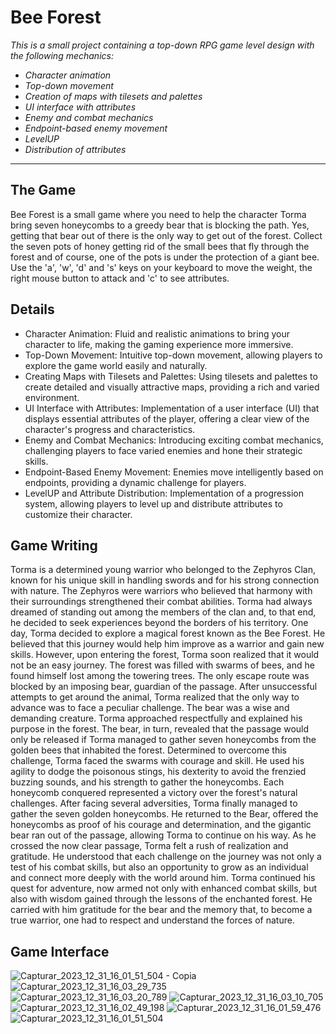# Bee Forest

<i>This is a small project containing a top-down RPG game level design with the following mechanics:
- Character animation
- Top-down movement
- Creation of maps with tilesets and palettes
- UI interface with attributes
- Enemy and combat mechanics
- Endpoint-based enemy movement
- LevelUP
- Distribution of attributes
</i>

<hr>

## The Game
Bee Forest is a small game where you need to help the character Torma bring seven honeycombs to a greedy bear that is blocking the path. Yes, getting that bear out of there is the only way to get out of the forest.
Collect the seven pots of honey getting rid of the small bees that fly through the forest and of course, one of the pots is under the protection of a giant bee.
Use the 'a', 'w', 'd' and 's' keys on your keyboard to move the weight, the right mouse button to attack and 'c' to see attributes.

## Details
- Character Animation: Fluid and realistic animations to bring your character to life, making the gaming experience more immersive.
- Top-Down Movement: Intuitive top-down movement, allowing players to explore the game world easily and naturally.
- Creating Maps with Tilesets and Palettes: Using tilesets and palettes to create detailed and visually attractive maps, providing a rich and varied environment.
- UI Interface with Attributes: Implementation of a user interface (UI) that displays essential attributes of the player, offering a clear view of the character's progress and characteristics.
- Enemy and Combat Mechanics: Introducing exciting combat mechanics, challenging players to face varied enemies and hone their strategic skills.
- Endpoint-Based Enemy Movement: Enemies move intelligently based on endpoints, providing a dynamic challenge for players.
- LevelUP and Attribute Distribution: Implementation of a progression system, allowing players to level up and distribute attributes to customize their character.

## Game Writing
Torma is a determined young warrior who belonged to the Zephyros Clan, known for his unique skill in handling swords and for his strong connection with nature. The Zephyros were warriors who believed that harmony with their surroundings strengthened their combat abilities. Torma had always dreamed of standing out among the members of the clan and, to that end, he decided to seek experiences beyond the borders of his territory.
One day, Torma decided to explore a magical forest known as the Bee Forest. He believed that this journey would help him improve as a warrior and gain new skills. However, upon entering the forest, Torma soon realized that it would not be an easy journey.
The forest was filled with swarms of bees, and he found himself lost among the towering trees. The only escape route was blocked by an imposing bear, guardian of the passage. After unsuccessful attempts to get around the animal, Torma realized that the only way to advance was to face a peculiar challenge.
The bear was a wise and demanding creature. Torma approached respectfully and explained his purpose in the forest. The bear, in turn, revealed that the passage would only be released if Torma managed to gather seven honeycombs from the golden bees that inhabited the forest.
Determined to overcome this challenge, Torma faced the swarms with courage and skill. He used his agility to dodge the poisonous stings, his dexterity to avoid the frenzied buzzing sounds, and his strength to gather the honeycombs. Each honeycomb conquered represented a victory over the forest's natural challenges.
After facing several adversities, Torma finally managed to gather the seven golden honeycombs. He returned to the Bear, offered the honeycombs as proof of his courage and determination, and the gigantic bear ran out of the passage, allowing Torma to continue on his way.
As he crossed the now clear passage, Torma felt a rush of realization and gratitude. He understood that each challenge on the journey was not only a test of his combat skills, but also an opportunity to grow as an individual and connect more deeply with the world around him.
Torma continued his quest for adventure, now armed not only with enhanced combat skills, but also with wisdom gained through the lessons of the enchanted forest. He carried with him gratitude for the bear and the memory that, to become a true warrior, one had to respect and understand the forces of nature.

## Game Interface

![Capturar_2023_12_31_16_01_51_504 - Copia](https://github.com/Magah051/bee_forest_level_design/assets/31749933/9df75d40-65a5-4b92-bd96-ffa55e0de50b)
![Capturar_2023_12_31_16_03_29_735](https://github.com/Magah051/bee_forest_level_design/assets/31749933/4cf8bbb0-f7dc-42ec-9e08-39b9ff143e4a)
![Capturar_2023_12_31_16_03_20_789](https://github.com/Magah051/bee_forest_level_design/assets/31749933/a48def97-8559-467f-bc31-223dd94ef358)
![Capturar_2023_12_31_16_03_10_705](https://github.com/Magah051/bee_forest_level_design/assets/31749933/c9a14188-774b-411f-821c-5d00b2f9866b)
![Capturar_2023_12_31_16_02_49_198](https://github.com/Magah051/bee_forest_level_design/assets/31749933/aa00e4de-feac-4ddc-88cc-acf1d13d827f)
![Capturar_2023_12_31_16_01_59_476](https://github.com/Magah051/bee_forest_level_design/assets/31749933/2f1ea3a7-ea24-4118-8884-03083dcf23c9)
![Capturar_2023_12_31_16_01_51_504](https://github.com/Magah051/bee_forest_level_design/assets/31749933/ed17d52a-72e0-4dc3-b3ca-0d30e7847d24)

